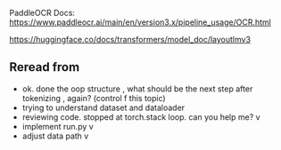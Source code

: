 
PaddleOCR Docs:
https://www.paddleocr.ai/main/en/version3.x/pipeline_usage/OCR.html

https://huggingface.co/docs/transformers/model_doc/layoutlmv3

## Reread from
- ok. done the oop structure , what should be the next step after tokenizing , again? (control f this topic)
- trying to understand dataset and dataloader
- reviewing code. stopped at torch.stack loop. can you help me? v
- implement run.py v
- adjust data path v
